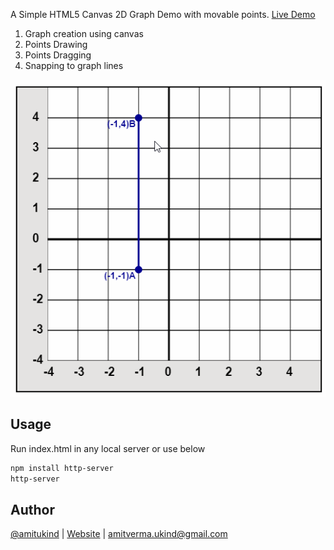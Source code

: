 A Simple HTML5 Canvas 2D Graph Demo with movable points.
[Live Demo](http://amitukind.com/projects/canvasgraph/)
1. Graph creation using canvas
2. Points Drawing
3. Points Dragging
4. Snapping to graph lines

![](images/demo.gif)


## Usage
Run index.html in any local server or use below
```bash
npm install http-server
http-server
```


## Author
[@amitukind](https://github.com/amitukind/) | [Website](http://amitukind.com/) | [amitverma.ukind@gmail.com](mailto:amitverma.ukind@gmail.com)